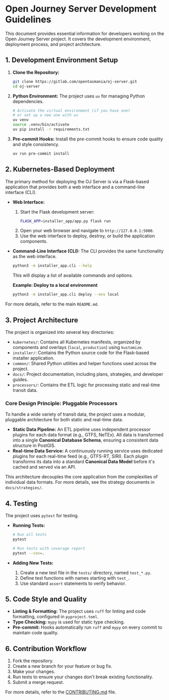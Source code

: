 # Open Journey Server Development Guidelines

This document provides essential information for developers working on the Open Journey Server project. It covers the development environment, deployment process, and project architecture.

## 1. Development Environment Setup

1.  **Clone the Repository:**
    ```bash
    git clone https://gitlab.com/opentasmania/oj-server.git
    cd oj-server
    ```

2.  **Python Environment:** The project uses `uv` for managing Python dependencies.
    ```bash
    # Activate the virtual environment (if you have one)
    # or set up a new one with uv
    uv venv
    source .venv/bin/activate
    uv pip install -r requirements.txt
    ```

3.  **Pre-commit Hooks:** Install the pre-commit hooks to ensure code quality and style consistency.
    ```bash
    uv run pre-commit install
    ```

## 2. Kubernetes-Based Deployment

The primary method for deploying the OJ Server is via a Flask-based application that provides both a web interface and a command-line interface (CLI).

*   **Web Interface:**
    1.  Start the Flask development server:
        ```bash
        FLASK_APP=installer_app/app.py flask run
        ```
    2.  Open your web browser and navigate to `http://127.0.0.1:5000`.
    3.  Use the web interface to deploy, destroy, or build the application components.

*   **Command-Line Interface (CLI):**
    The CLI provides the same functionality as the web interface.
    ```bash
    python3 -m installer_app.cli --help
    ```
    This will display a list of available commands and options.

    **Example: Deploy to a local environment**
    ```bash
    python3 -m installer_app.cli deploy --env local
    ```

For more details, refer to the main `README.md`.

## 3. Project Architecture

The project is organized into several key directories:

*   `kubernetes/`: Contains all Kubernetes manifests, organized by components and overlays (`local`, `production`) using `kustomize`.
*   `installer/`: Contains the Python source code for the Flask-based installer application.
*   `common/`: Shared Python utilities and helper functions used across the project.
*   `docs/`: Project documentation, including plans, strategies, and developer guides.
*   `processors/`: Contains the ETL logic for processing static and real-time transit data.

### Core Design Principle: Pluggable Processors

To handle a wide variety of transit data, the project uses a modular, pluggable architecture for both static and real-time data.

*   **Static Data Pipeline:** An ETL pipeline uses independent processor plugins for each data format (e.g., GTFS, NeTEx). All data is transformed into a single **Canonical Database Schema**, ensuring a consistent data structure in PostGIS.
*   **Real-time Data Service:** A continuously running service uses dedicated plugins for each real-time feed (e.g., GTFS-RT, SIRI). Each plugin transforms its data into a standard **Canonical Data Model** before it's cached and served via an API.

This architecture decouples the core application from the complexities of individual data formats. For more details, see the strategy documents in `docs/strategies/`.

## 4. Testing

The project uses `pytest` for testing.

*   **Running Tests:**
    ```bash
    # Run all tests
    pytest

    # Run tests with coverage report
    pytest --cov=.
    ```

*   **Adding New Tests:**
    1.  Create a new test file in the `tests/` directory, named `test_*.py`.
    2.  Define test functions with names starting with `test_`.
    3.  Use standard `assert` statements to verify behavior.

## 5. Code Style and Quality

*   **Linting & Formatting:** The project uses `ruff` for linting and code formatting, configured in `pyproject.toml`.
*   **Type Checking:** `mypy` is used for static type checking.
*   **Pre-commit:** Hooks automatically run `ruff` and `mypy` on every commit to maintain code quality.

## 6. Contribution Workflow

1.  Fork the repository.
2.  Create a new branch for your feature or bug fix.
3.  Make your changes.
4.  Run tests to ensure your changes don't break existing functionality.
5.  Submit a merge request.

For more details, refer to the [CONTRIBUTING.md](CONTRIBUTING.md) file.
